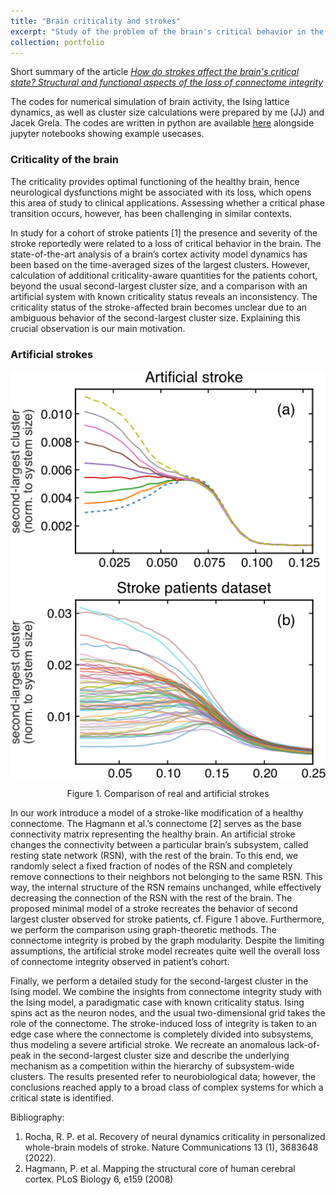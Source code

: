 ```yaml
---
title: "Brain criticality and strokes"
excerpt: "Study of the problem of the brain's critical behavior in the case of a brain injury such as a stroke."
collection: portfolio
---
```


Short summary of the article [*How do strokes affect the brain's critical state? Structural and functional aspects of the loss of connectome integrity*](/publication/2023-03-30-paper5)

The codes for numerical simulation of brain activity, the Ising lattice dynamics, as well as cluster size calculations were prepared by me (JJ) and Jacek Grela. The codes are written in python are available [here](https://github.com/grelade/critical-stroke) alongside jupyter notebooks showing example usecases.

### Criticality of the brain
The criticality provides optimal functioning of the healthy brain, hence neurological dysfunctions might be associated with its loss, which opens this area of study to clinical applications. Assessing whether a critical phase transition occurs, however, has been challenging in similar contexts.

In study for a cohort of stroke patients [1] the presence and severity of the stroke reportedly were related to a loss of critical behavior in the brain. The state-of-the-art analysis of a brain’s cortex activity model dynamics has been based on the time-averaged sizes of the largest clusters. However, calculation of additional criticality-aware quantities for the patients cohort, beyond the usual second-largest cluster size, and a comparison with an artificial system with known criticality status reveals an inconsistency. The criticality status of the stroke-affected brain becomes unclear due to an ambiguous behavior of the second-largest cluster size. Explaining this crucial observation is our main motivation.

### Artificial strokes
<p align = "center">
<img src = "/files/brain_strokes/figure_1.png">
</p>
<p align = "center">
Figure 1. Comparison of real and artificial strokes
</p>
In our work introduce a model of a stroke-like modification of a healthy connectome. The Hagmann et al.’s connectome [2] serves as the base connectivity matrix representing the healthy brain. An artificial stroke changes the connectivity between a particular brain’s subsystem, called resting state network (RSN), with the rest of the brain. To this end, we randomly select a fixed fraction of nodes of the RSN and completely remove connections to their neighbors not belonging to the same RSN. This way, the internal structure of the RSN remains unchanged, while effectively decreasing the connection of the RSN with the rest of the brain. The proposed minimal model of a stroke recreates the behavior of second largest cluster observed for stroke patients, cf. Figure 1 above. Furthermore, we perform the comparison using graph-theoretic methods. The connectome integrity is probed by the graph modularity. Despite the limiting assumptions, the artificial stroke model recreates quite well the overall loss of connectome integrity observed in patient’s cohort.

Finally, we perform a detailed study for the second-largest cluster in the Ising model. We combine the insights from connectome integrity study with the Ising model, a paradigmatic case with known criticality status. Ising spins act as the neuron nodes, and the usual two-dimensional grid takes the role of the connectome. The stroke-induced loss of integrity is taken to an edge case where the connectome is completely divided into subsystems, thus modeling a severe artificial stroke. We recreate an anomalous lack-of-peak in the second-largest cluster size and describe the underlying mechanism as a competition within the hierarchy of subsystem-wide clusters. The results presented refer to neurobiological data; however, the conclusions reached apply to a broad class of complex systems for which a critical state is identified.

Bibliography:
1. Rocha, R. P. et al. Recovery of neural dynamics criticality in personalized whole-brain models of stroke. Nature Communications 13 (1), 3683648 (2022).
2. Hagmann, P. et al. Mapping the structural core of human cerebral cortex. PLoS Biology 6, e159 (2008)